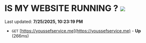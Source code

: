 # IS MY WEBSITE RUNNING ? [![](https://img.shields.io/static/v1?label=Sponsor&message=%E2%9D%A4&logo=GitHub&color=%23fe8e86)](https://github.com/sponsors/Youssef-Lehmam)

Last updated: **7/25/2025, 10:23:19 PM**

- `GET` [https://youssefservice.me](https://youssefservice.me) - **Up** (266ms)

